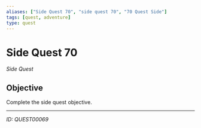 ```yaml
---
aliases: ["Side Quest 70", "side quest 70", "70 Quest Side"]
tags: [quest, adventure]
type: quest
---
```


# Side Quest 70

*Side Quest*

## Objective
Complete the side quest objective.

---
*ID: QUEST00069*